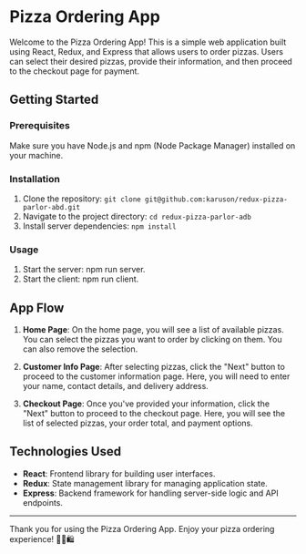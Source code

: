 # Pizza Ordering App

Welcome to the Pizza Ordering App! This is a simple web application built using React, Redux, and Express that allows users to order pizzas. Users can select their desired pizzas, provide their information, and then proceed to the checkout page for payment.

## Getting Started

### Prerequisites

Make sure you have Node.js and npm (Node Package Manager) installed on your machine.

### Installation

1. Clone the repository: `git clone git@github.com:karuson/redux-pizza-parlor-abd.git`
2. Navigate to the project directory: `cd redux-pizza-parlor-adb`
3. Install server dependencies: `npm install`


### Usage

1. Start the server: npm run server.
2. Start the client: npm run client.


## App Flow

1. **Home Page**: On the home page, you will see a list of available pizzas. You can select the pizzas you want to order by clicking on them. You can also remove the selection.

2. **Customer Info Page**: After selecting pizzas, click the "Next" button to proceed to the customer information page. Here, you will need to enter your name, contact details, and delivery address.

3. **Checkout Page**: Once you've provided your information, click the "Next" button to proceed to the checkout page. Here, you will see the list of selected pizzas, your order total, and payment options.



## Technologies Used

- **React**: Frontend library for building user interfaces.
- **Redux**: State management library for managing application state.
- **Express**: Backend framework for handling server-side logic and API endpoints.




---

Thank you for using the Pizza Ordering App. Enjoy your pizza ordering experience! 🍕🛒🛍️